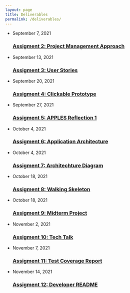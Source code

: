 ```yaml
---
layout: page
title: Deliverables
permalink: /deliverables/
---
```


<ul class="post-list">
  <li>
    <span class="post-meta">September 7, 2021</span>
    <h3>
      <a href="assignment2">Assigment 2: Project Management Approach</a>
    </h3>
  </li>
  <li>
    <span class="post-meta">September 13, 2021</span>
    <h3>
      <a href="assignment3">Assigment 3: User Stories</a>
    </h3>
  </li>
  <li>
    <span class="post-meta">September 20, 2021</span>
    <h3>
      <a href="assignment4">Assigment 4: Clickable Prototype</a>
    </h3>
  </li>
  <li>
    <span class="post-meta">September 27, 2021</span>
    <h3>
      <a href="assignment5">Assigment 5: APPLES Reflection 1</a>
    </h3>
  </li>
  <li>
    <span class="post-meta">October 4, 2021</span>
    <h3>
      <a href="assignment6">Assigment 6: Application Architecture</a>
    </h3>
  </li>
  <li>
    <span class="post-meta">October 4, 2021</span>
    <h3>
      <a href="assignment7">Assigment 7: Architechture Diagram</a>
    </h3>
  </li>
  <li>
    <span class="post-meta">October 18, 2021</span>
    <h3>
      <a href="http://pear-git-slempp.apps.cloudapps.unc.edu/home">Assigment 8: Walking Skeleton</a>
    </h3>
  </li>
  <li>
    <span class="post-meta">October 18, 2021</span>
    <h3>
      <a href="https://docs.google.com/presentation/d/1b2KmeXprdCqtpZFb-QR1FHqvjz_8kitYopXb6T3bTh8/edit?usp=sharing">Assigment 9: Midterm Project</a>
    </h3>
  </li>
   <li>
    <span class="post-meta">November 2, 2021</span>
    <h3>
      <a href="assignment10">Assigment 10: Tech Talk</a>
    </h3>
  </li>
  <li>
    <span class="post-meta">November 7, 2021</span>
    <h3>
      <a href="assignment11">Assigment 11: Test Coverage Report</a>
    </h3>
  </li>
   <li>
    <span class="post-meta">November 14, 2021</span>
    <h3>
      <a href="https://github.com/jmp929/pear">Assigment 12: Developer README</a>
    </h3>
  </li>
</ul>
